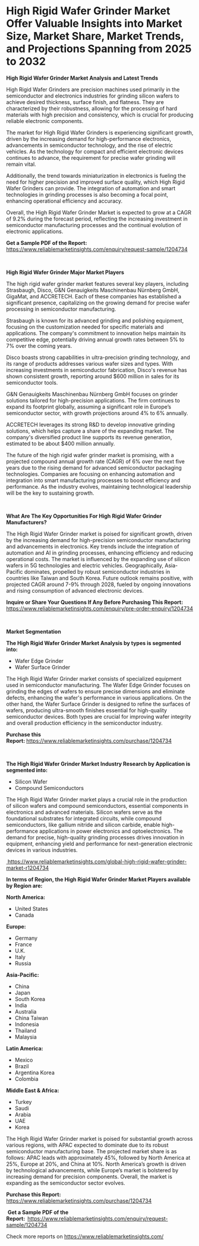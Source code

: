 <p><h1>High Rigid Wafer Grinder Market Offer Valuable Insights into Market Size, Market Share, Market Trends, and Projections Spanning from 2025 to 2032</h1></p><p><strong>High Rigid Wafer Grinder Market Analysis and Latest Trends</strong></p>
<p><p>High Rigid Wafer Grinders are precision machines used primarily in the semiconductor and electronics industries for grinding silicon wafers to achieve desired thickness, surface finish, and flatness. They are characterized by their robustness, allowing for the processing of hard materials with high precision and consistency, which is crucial for producing reliable electronic components.</p><p>The market for High Rigid Wafer Grinders is experiencing significant growth, driven by the increasing demand for high-performance electronics, advancements in semiconductor technology, and the rise of electric vehicles. As the technology for compact and efficient electronic devices continues to advance, the requirement for precise wafer grinding will remain vital. </p><p>Additionally, the trend towards miniaturization in electronics is fueling the need for higher precision and improved surface quality, which High Rigid Wafer Grinders can provide. The integration of automation and smart technologies in grinding processes is also becoming a focal point, enhancing operational efficiency and accuracy.</p><p>Overall, the High Rigid Wafer Grinder Market is expected to grow at a CAGR of 9.2% during the forecast period, reflecting the increasing investment in semiconductor manufacturing processes and the continual evolution of electronic applications.</p></p>
<p><strong>Get a Sample PDF of the Report:&nbsp;</strong> <a href="https://www.reliablemarketinsights.com/enquiry/request-sample/1204734?utm_campaign=2538&utm_medium=2&utm_source=Github&utm_content=ia&utm_term=26032025&utm_id=high-rigid-wafer-grinder">https://www.reliablemarketinsights.com/enquiry/request-sample/1204734</a></p>
<p>&nbsp;</p>
<p><strong>High Rigid Wafer Grinder Major Market Players</strong></p>
<p><p>The high rigid wafer grinder market features several key players, including Strasbaugh, Disco, G&N Genauigkeits Maschinenbau Nürnberg GmbH, GigaMat, and ACCRETECH. Each of these companies has established a significant presence, capitalizing on the growing demand for precise wafer processing in semiconductor manufacturing.</p><p>Strasbaugh is known for its advanced grinding and polishing equipment, focusing on the customization needed for specific materials and applications. The company's commitment to innovation helps maintain its competitive edge, potentially driving annual growth rates between 5% to 7% over the coming years.</p><p>Disco boasts strong capabilities in ultra-precision grinding technology, and its range of products addresses various wafer sizes and types. With increasing investments in semiconductor fabrication, Disco's revenue has shown consistent growth, reporting around $600 million in sales for its semiconductor tools.</p><p>G&N Genauigkeits Maschinenbau Nürnberg GmbH focuses on grinder solutions tailored for high-precision applications. The firm continues to expand its footprint globally, assuming a significant role in Europe’s semiconductor sector, with growth projections around 4% to 6% annually.</p><p>ACCRETECH leverages its strong R&D to develop innovative grinding solutions, which helps capture a share of the expanding market. The company's diversified product line supports its revenue generation, estimated to be about $400 million annually.</p><p>The future of the high rigid wafer grinder market is promising, with a projected compound annual growth rate (CAGR) of 6% over the next five years due to the rising demand for advanced semiconductor packaging technologies. Companies are focusing on enhancing automation and integration into smart manufacturing processes to boost efficiency and performance. As the industry evolves, maintaining technological leadership will be the key to sustaining growth.</p></p>
<p>&nbsp;</p>
<p><strong>What Are The Key Opportunities For High Rigid Wafer Grinder Manufacturers?</strong></p>
<p><p>The High Rigid Wafer Grinder market is poised for significant growth, driven by the increasing demand for high-precision semiconductor manufacturing and advancements in electronics. Key trends include the integration of automation and AI in grinding processes, enhancing efficiency and reducing operational costs. The market is influenced by the expanding use of silicon wafers in 5G technologies and electric vehicles. Geographically, Asia-Pacific dominates, propelled by robust semiconductor industries in countries like Taiwan and South Korea. Future outlook remains positive, with projected CAGR around 7-9% through 2028, fueled by ongoing innovations and rising consumption of advanced electronic devices.</p></p>
<p><strong>Inquire or Share Your Questions If Any Before Purchasing This Report:</strong> <a href="https://www.reliablemarketinsights.com/enquiry/pre-order-enquiry/1204734?utm_campaign=2538&utm_medium=2&utm_source=Github&utm_content=ia&utm_term=26032025&utm_id=high-rigid-wafer-grinder">https://www.reliablemarketinsights.com/enquiry/pre-order-enquiry/1204734</a></p>
<p>&nbsp;</p>
<p><strong>Market Segmentation</strong></p>
<p><strong>The High Rigid Wafer Grinder Market Analysis by types is segmented into:</strong></p>
<p><ul><li>Wafer Edge Grinder</li><li>Wafer Surface Grinder</li></ul></p>
<p><p>The High Rigid Wafer Grinder market consists of specialized equipment used in semiconductor manufacturing. The Wafer Edge Grinder focuses on grinding the edges of wafers to ensure precise dimensions and eliminate defects, enhancing the wafer's performance in various applications. On the other hand, the Wafer Surface Grinder is designed to refine the surfaces of wafers, producing ultra-smooth finishes essential for high-quality semiconductor devices. Both types are crucial for improving wafer integrity and overall production efficiency in the semiconductor industry.</p></p>
<p><strong>Purchase this Report:&nbsp;</strong><a href="https://www.reliablemarketinsights.com/purchase/1204734?utm_campaign=2538&utm_medium=2&utm_source=Github&utm_content=ia&utm_term=26032025&utm_id=high-rigid-wafer-grinder">https://www.reliablemarketinsights.com/purchase/1204734</a></p>
<p>&nbsp;</p>
<p><strong>The High Rigid Wafer Grinder Market Industry Research by Application is segmented into:</strong></p>
<p><ul><li>Silicon Wafer</li><li>Compound Semiconductors</li></ul></p>
<p><p>The High Rigid Wafer Grinder market plays a crucial role in the production of silicon wafers and compound semiconductors, essential components in electronics and advanced materials. Silicon wafers serve as the foundational substrates for integrated circuits, while compound semiconductors, like gallium nitride and silicon carbide, enable high-performance applications in power electronics and optoelectronics. The demand for precise, high-quality grinding processes drives innovation in equipment, enhancing yield and performance for next-generation electronic devices in various industries.</p></p>
<p><a href="https://www.reliablemarketinsights.com/global-high-rigid-wafer-grinder-market-r1204734?utm_campaign=2538&utm_medium=2&utm_source=Github&utm_content=ia&utm_term=26032025&utm_id=high-rigid-wafer-grinder">&nbsp;https://www.reliablemarketinsights.com/global-high-rigid-wafer-grinder-market-r1204734</a></p>
<p><strong>In terms of Region, the High Rigid Wafer Grinder Market Players available by Region are:</strong></p>
<p>
    <p> <strong> North America: </strong>
        <ul>
            <li>United States</li>
            <li>Canada</li>
        </ul>
        </p> 
    <p> <strong> Europe: </strong>
        <ul>
            <li>Germany</li>
            <li>France</li>
            <li>U.K.</li>
            <li>Italy</li>
            <li>Russia</li>
        </ul>
        </p> 
    <p> <strong> Asia-Pacific: </strong>
        <ul>
            <li>China</li>
            <li>Japan</li>
            <li>South Korea</li>
            <li>India</li>
            <li>Australia</li>
            <li>China Taiwan</li>
            <li>Indonesia</li>
            <li>Thailand</li>
            <li>Malaysia</li>
        </ul>
        </p> 
    <p> <strong> Latin America: </strong>
        <ul>
            <li>Mexico</li>
            <li>Brazil</li>
            <li>Argentina Korea</li>
            <li>Colombia</li>
        </ul>
        </p> 
    <p> <strong> Middle East & Africa: </strong>
        <ul>
            <li>Turkey</li>
            <li>Saudi</li>
            <li>Arabia</li>
            <li>UAE</li>
            <li>Korea</li>
        </ul>
    </p>
    </p>
<p><p>The High Rigid Wafer Grinder market is poised for substantial growth across various regions, with APAC expected to dominate due to its robust semiconductor manufacturing base. The projected market share is as follows: APAC leads with approximately 45%, followed by North America at 25%, Europe at 20%, and China at 10%. North America’s growth is driven by technological advancements, while Europe’s market is bolstered by increasing demand for precision components. Overall, the market is expanding as the semiconductor sector evolves.</p></p>
<p><strong>Purchase this Report: </strong><a href="https://www.reliablemarketinsights.com/purchase/1204734?utm_campaign=2538&utm_medium=2&utm_source=Github&utm_content=ia&utm_term=26032025&utm_id=high-rigid-wafer-grinder">https://www.reliablemarketinsights.com/purchase/1204734</a></p>
<p>&nbsp;<strong>Get a Sample PDF of the Report:&nbsp;&nbsp;</strong><a href="https://www.reliablemarketinsights.com/enquiry/request-sample/1204734?utm_campaign=2538&utm_medium=2&utm_source=Github&utm_content=ia&utm_term=26032025&utm_id=high-rigid-wafer-grinder">https://www.reliablemarketinsights.com/enquiry/request-sample/1204734</a></p>
<p><strong></strong></p>
<p>Check more reports on <a href="https://www.reliablemarketinsights.com/?utm_campaign=2538&utm_medium=2&utm_source=Github&utm_content=ia&utm_term=26032025&utm_id=high-rigid-wafer-grinder">https://www.reliablemarketinsights.com/</a></p>